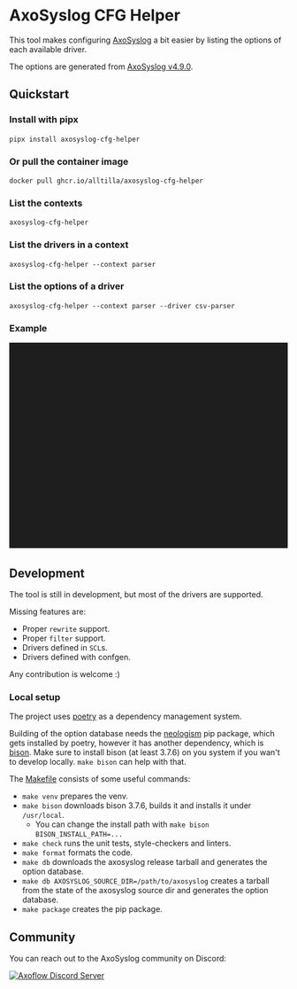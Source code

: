 # AxoSyslog CFG Helper

This tool makes configuring [AxoSyslog](https://github.com/axoflow/axosyslog) a bit easier by listing the options of each available driver.

The options are generated from [AxoSyslog v4.9.0](https://github.com/axoflow/axosyslog/releases/tag/axosyslog-4.9.0).

## Quickstart

### Install with pipx
```
pipx install axosyslog-cfg-helper
```

### Or pull the container image
```
docker pull ghcr.io/alltilla/axosyslog-cfg-helper
```

### List the contexts
```
axosyslog-cfg-helper
```

### List the drivers in a context
```
axosyslog-cfg-helper --context parser
```

### List the options of a driver
```
axosyslog-cfg-helper --context parser --driver csv-parser
```

### Example
[![Example](https://raw.githubusercontent.com/alltilla/axosyslog-cfg-helper/assets/example.gif)](https://raw.githubusercontent.com/alltilla/axosyslog-cfg-helper/assets/example.gif)

## Development
The tool is still in development, but most of the drivers are supported.

Missing features are:
  * Proper `rewrite` support.
  * Proper `filter` support.
  * Drivers defined in `SCL`s.
  * Drivers defined with confgen.

Any contribution is welcome :)

### Local setup
The project uses [poetry](https://python-poetry.org/) as a dependency management system.

Building of the option database needs the [neologism](https://github.com/alltilla/neologism) pip package, which gets installed by poetry, however it has another dependency, which is [bison](https://www.gnu.org/software/bison/). Make sure to install bison (at least 3.7.6) on you system if you wan't to develop locally. `make bison` can help with that.

The [Makefile](https://github.com/alltilla/axosyslog-cfg-helper/blob/master/Makefile) consists of some useful commands:
  * `make venv` prepares the venv.
  * `make bison` downloads bison 3.7.6, builds it and installs it under `/usr/local`.
    * You can change the install path with `make bison BISON_INSTALL_PATH=...`
  * `make check` runs the unit tests, style-checkers and linters.
  * `make format` formats the code.
  * `make db` downloads the axosyslog release tarball and generates the option database.
  * `make db AXOSYSLOG_SOURCE_DIR=/path/to/axosyslog` creates a tarball from the state of the axosyslog source dir and generates the option database.
  * `make package` creates the pip package.

## Community
You can reach out to the AxoSyslog community on Discord:

[![Axoflow Discord Server](https://discordapp.com/api/guilds/1082023686028148877/widget.png?style=banner2)](https://discord.gg/E65kP9aZGm)
